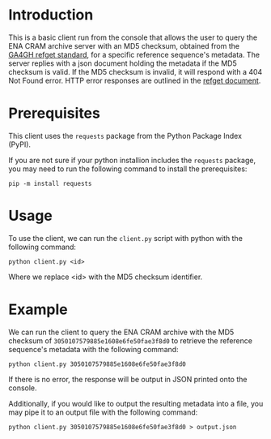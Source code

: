 # Introduction

This is a basic client run from the console that allows the user to query the ENA CRAM archive server with an MD5 checksum, obtained from the [GA4GH refget standard](https://samtools.github.io/hts-specs/refget.html), for a specific reference sequence's metadata. The server replies with a json document holding the metadata if the MD5 checksum is valid. If the MD5 checksum is invalid, it will respond with a 404 Not Found error. HTTP error responses are outlined in the [refget document](https://samtools.github.io/hts-specs/refget.html#errors).



# Prerequisites

This client uses the `requests` package from the Python Package Index (PyPI). 

If you are not sure if your python installion includes the `requests` package, you may need to run the following command to install the prerequisites:

```
pip -m install requests
```

# Usage
To use the client, we can run the `client.py` script with python with the following command:
```
python client.py <id>
```
Where we replace \<id\> with the MD5 checksum identifier.


# Example
We can run the client to query the ENA CRAM archive with the MD5 checksum of `3050107579885e1608e6fe50fae3f8d0` to retrieve the reference sequence's metadata with the following command:
```
python client.py 3050107579885e1608e6fe50fae3f8d0
```
If there is no error, the response will be output in JSON printed onto the console. 

Additionally, if you would like to output the resulting metadata into a file, you may pipe it to an output file with the following command:

```
python client.py 3050107579885e1608e6fe50fae3f8d0 > output.json
```
